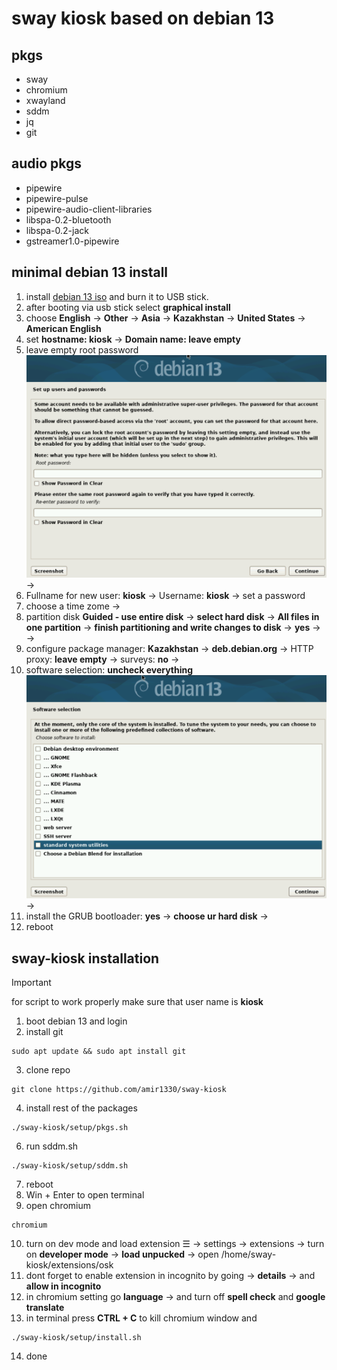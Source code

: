 # sway kiosk based on debian 13
## pkgs
- sway 
- chromium
- xwayland
- sddm 
- jq
- git

## audio pkgs
- pipewire 
- pipewire-pulse 
- pipewire-audio-client-libraries 
- libspa-0.2-bluetooth
- libspa-0.2-jack
- gstreamer1.0-pipewire

## minimal debian 13 install 
1. install [debian 13 iso](https://cdimage.debian.org/debian-cd/current/amd64/iso-cd/debian-13.0.0-amd64-netinst.iso) and burn it to USB stick.
2. after booting via usb stick select **graphical install**
3. choose **English** -> **Other** -> **Asia** -> **Kazakhstan** -> **United States** -> **American English**
4. set **hostname: kiosk** -> **Domain name: leave empty** 
5. leave empty root password ![pass](screenshots/rootPass.png) ->
6. Fullname for new user: **kiosk** -> Username: **kiosk** -> set a password
7. choose a time zome -> 
8. partition disk **Guided - use entire disk** -> **select hard disk** -> **All files in one partition** -> **finish partitioning and write changes to disk** -> **yes** -> ->
9. configure package manager: **Kazakhstan** -> **deb.debian.org** -> HTTP proxy: **leave empty** -> surveys: **no** ->
10. software selection: **uncheck everything** ![soft](screenshots/soft.png) ->   
11. install the GRUB bootloader: **yes** -> **choose ur hard disk** -> 
12. reboot

## sway-kiosk installation
> [!IMPORTANT]
> for script to work properly make sure that user name is **kiosk**
1. boot debian 13 and login
2. install git
```
sudo apt update && sudo apt install git
```
3. clone repo
```
git clone https://github.com/amir1330/sway-kiosk
```
4. install rest of the packages
```
./sway-kiosk/setup/pkgs.sh
```
6. run sddm.sh
``` 
./sway-kiosk/setup/sddm.sh
``` 
7. reboot
8. Win + Enter to open terminal 
9. open chromium 
``` 
chromium
```
10. turn on dev mode and load extension
☰ -> settings -> extensions -> turn on **developer mode** -> **load unpucked** -> open /home/sway-kiosk/extensions/osk
11. dont forget to enable extension in incognito by going -> **details** -> and **allow in incognito**
12. in chromium setting go **language** -> and turn off **spell check** and **google translate** 
13. in terminal press **CTRL + C** to kill chromium window and 
```
./sway-kiosk/setup/install.sh
```
14. done
